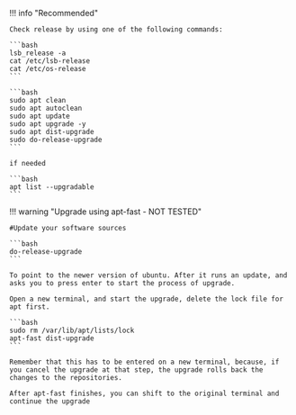 !!! info "Recommended"
    
    Check release by using one of the following commands:
    
    ```bash
    lsb_release -a
    cat /etc/lsb-release
    cat /etc/os-release
    ```

    ```bash
    sudo apt clean
    sudo apt autoclean
    sudo apt update
    sudo apt upgrade -y
    sudo apt dist-upgrade
    sudo do-release-upgrade
    ```

    if needed

    ```bash
    apt list --upgradable
    ```

    
!!! warning "Upgrade using apt-fast - NOT TESTED"
  
    #Update your software sources 

    ```bash
    do-release-upgrade
    ```

    To point to the newer version of ubuntu. After it runs an update, and  asks you to press enter to start the process of upgrade.
    
    Open a new terminal, and start the upgrade, delete the lock file for apt first.
    
    ```bash
    sudo rm /var/lib/apt/lists/lock
    apt-fast dist-upgrade
    ```

    Remember that this has to be entered on a new terminal, because, if you cancel the upgrade at that step, the upgrade rolls back the changes to the repositories.
    
    After apt-fast finishes, you can shift to the original terminal and continue the upgrade
